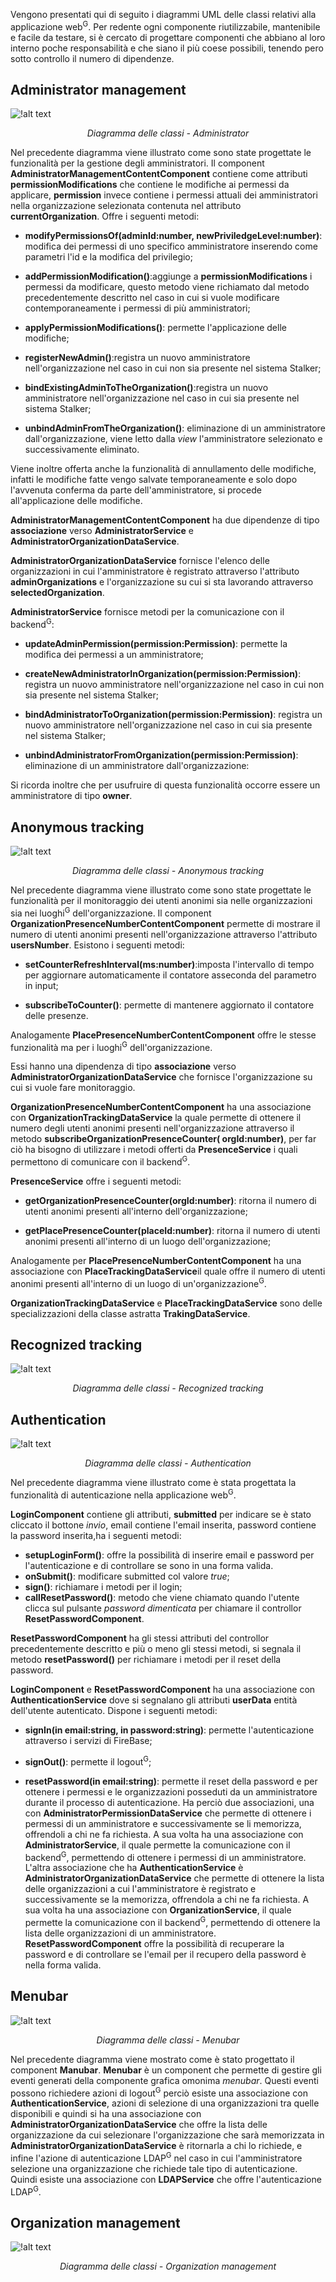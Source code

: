 Vengono presentati qui di seguito i diagrammi UML delle classi relativi alla applicazione web<sup>G</sup>.
Per redente ogni componente riutilizzabile, mantenibile e facile da testare, si è cercato di progettare componenti che abbiano al loro interno poche responsabilità e che siano il più coese possibili, tenendo pero sotto controllo il numero di dipendenze.

## Administrator management
![!alt text](../Immagini/WebApp/administratorManagement.PNG "diagramma delle classi")
<figcaption align=center> <em> Diagramma delle classi - Administrator </em> </figcaption>

Nel precedente diagramma viene illustrato come sono state progettate le funzionalità per la gestione degli amministratori. 
Il component **AdministratorManagementContentComponent**  contiene come attributi **permissionModifications** che contiene le modifiche ai permessi da applicare, **permission** invece contiene i permessi attuali dei amministratori nella organizzazione selezionata contenuta nel attributo **currentOrganization**. 
Offre i seguenti metodi:

-   **modifyPermissionsOf(adminId:number, newPriviledgeLevel:number)**: modifica dei permessi di uno specifico amministratore inserendo come parametri l'id e la modifica del privilegio;

-   **addPermissionModification()**:aggiunge a **permissionModifications** i permessi da modificare, questo metodo viene richiamato dal metodo precedentemente descritto nel caso in cui si vuole modificare contemporaneamente i permessi di più amministratori;

-   **applyPermissionModifications()**: permette l'applicazione delle modifiche;

-   **registerNewAdmin()**:registra un nuovo amministratore nell'organizzazione nel caso in cui non sia presente nel sistema Stalker;

-   **bindExistingAdminToTheOrganization()**:registra un nuovo amministratore nell'organizzazione nel caso in cui sia presente nel sistema Stalker;

-   **unbindAdminFromTheOrganization()**: eliminazione di un amministratore dall'organizzazione, viene letto dalla *view* l'amministratore selezionato e successivamente eliminato.

Viene inoltre offerta anche la funzionalità di annullamento delle modifiche, infatti le modifiche fatte vengo salvate temporaneamente e solo dopo l'avvenuta conferma da parte dell'amministratore, si procede all'applicazione delle modifiche. 

**AdministratorManagementContentComponent** ha due dipendenze di tipo **associazione** verso **AdministratorService** e **AdministratorOrganizationDataService**. 

**AdministratorOrganizationDataService** fornisce l'elenco delle organizzazioni in cui l'amministratore è registrato attraverso l'attributo **adminOrganizations** e l'organizzazione su cui si sta lavorando attraverso **selectedOrganization**. 

**AdministratorService** fornisce metodi per la comunicazione con il backend<sup>G</sup>:

-   **updateAdminPermission(permission:Permission)**: permette la modifica dei permessi a un amministratore;

-   **createNewAdministratorInOrganization(permission:Permission)**: registra un nuovo amministratore nell'organizzazione nel caso in cui non sia presente nel sistema Stalker;

-   **bindAdministratorToOrganization(permission:Permission)**: registra un nuovo amministratore nell'organizzazione nel caso in cui sia presente nel sistema Stalker;

-   **unbindAdministratorFromOrganization(permission:Permission)**: eliminazione di un amministratore dall'organizzazione:

Si ricorda inoltre che per usufruire di questa funzionalità occorre essere un amministratore di tipo **owner**.

## Anonymous tracking

![!alt text](../Immagini/WebApp/anonymousTracking.PNG "diagramma delle classi")
<figcaption align=center> <em> Diagramma delle classi - Anonymous tracking </em> </figcaption>

Nel precedente diagramma viene illustrato come sono state progettate le funzionalità per il monitoraggio dei utenti anonimi sia nelle organizzazioni sia nei luoghi<sup>G</sup> dell'organizzazione.
Il component **OrganizationPresenceNumberContentComponent** permette di mostrare il numero di utenti anonimi presenti nell'organizzazione attraverso l'attributo **usersNumber**. 
Esistono i seguenti metodi:

 -  **setCounterRefreshInterval(ms:number)**:imposta l'intervallo di tempo per aggiornare automaticamente il contatore asseconda del parametro in input;

 -  **subscribeToCounter()**: permette di mantenere aggiornato il contatore delle presenze.

Analogamente **PlacePresenceNumberContentComponent** offre le stesse funzionalità ma per i luoghi<sup>G</sup> dell'organizzazione.

Essi hanno una dipendenza di tipo **associazione** verso **AdministratorOrganizationDataService** che fornisce l'organizzazione su cui si vuole fare monitoraggio. 

**OrganizationPresenceNumberContentComponent** ha una associazione con **OrganizationTrackingDataService** la quale permette di ottenere il numero degli utenti anonimi presenti nell'organizzazione attraverso il metodo **subscribeOrganizationPresenceCounter( orgId:number)**, per far ciò ha bisogno di utilizzare i metodi offerti da **PresenceService** i quali permettono di comunicare con il backend<sup>G</sup>.

**PresenceService** offre i seguenti metodi:

-   **getOrganizationPresenceCounter(orgId:number)**: ritorna il numero di utenti anonimi presenti all'interno dell'organizzazione;

-   **getPlacePresenceCounter(placeId:number)**: ritorna il numero di utenti anonimi presenti all'interno di un luogo dell'organizzazione;

Analogamente per **PlacePresenceNumberContentComponent** ha una associazione con **PlaceTrackingDataService**il quale offre il numero di utenti anonimi presenti all'interno di un luogo di un'organizzazione<sup>G</sup>.

**OrganizationTrackingDataService** e **PlaceTrackingDataService** sono delle specializzazioni della  classe astratta **TrakingDataService**.

## Recognized tracking 
![!alt text](../Immagini/WebApp/authenticatedAccessesUserLDAP.PNG "diagramma delle classi")
<figcaption align=center> <em> Diagramma delle classi - Recognized tracking </em> </figcaption>

## Authentication
![!alt text](../Immagini/WebApp/authentication.PNG "diagramma delle classi")
<figcaption align=center> <em> Diagramma delle classi - Authentication </em> </figcaption>

Nel precedente diagramma viene illustrato come è stata progettata la funzionalità di autenticazione nella applicazione web<sup>G</sup>. 

**LoginComponent** contiene gli attributi, **submitted** per indicare se è stato cliccato il bottone *invio*, email contiene l'email inserita, password contiene la password inserita,ha i seguenti metodi:

-   **setupLoginForm()**: offre la possibilità di inserire email e password per l'autenticazione e di controllare se sono in una forma valida. 
-   **onSubmit()**: modificare submitted col valore *true*;
-   **sign()**: richiamare i metodi per il login;
-   **callResetPassword()**: metodo che viene chiamato quando l'utente clicca sul pulsante *password dimenticata* per chiamare il controllor **ResetPasswordComponent**.

**ResetPasswordComponent** ha gli stessi attributi del controllor precedentemente descritto e più o meno gli stessi metodi, si segnala il metodo **resetPassword()** per richiamare i metodi per il reset della password.

**LoginComponent** e **ResetPasswordComponent** ha una associazione con **AuthenticationService** dove si segnalano gli attributi **userData** entità dell'utente autenticato. Dispone i seguenti metodi:
 
-   **signIn(in email:string, in password:string)**: permette l'autenticazione attraverso i servizi di FireBase;

-   **signOut()**: permette il logout<sup>G</sup>; 

-   **resetPassword(in email:string)**: permette il reset della password e per ottenere i permessi e le organizzazioni posseduti da un amministratore durante il processo di autenticazione. Ha perciò due associazioni, una con **AdministratorPermissionDataService** che permette di ottenere i permessi di un amministratore e successivamente se li memorizza, offrendoli a chi ne fa richiesta. A sua volta ha una associazione con **AdministratorService**, il quale permette la comunicazione con il backend<sup>G</sup>, permettendo di ottenere i permessi di un amministratore. L'altra associazione che ha **AuthenticationService** è **AdministratorOrganizationDataService** che permette di ottenere la lista delle organizzazioni a cui l'amministratore è registrato e successivamente se la memorizza, offrendola a chi ne fa richiesta. A sua volta ha una associazione con **OrganizationService**, il quale permette la comunicazione con il backend<sup>G</sup>, permettendo di ottenere la lista delle organizzazioni di un amministratore.  **ResetPasswordComponent** offre la possibilità di recuperare la password e di controllare se l'email per il recupero della password è nella forma valida.

## Menubar
![!alt text](../Immagini/WebApp/menubar.PNG "diagramma delle classi")
<figcaption align=center> <em> Diagramma delle classi - Menubar </em> </figcaption>

Nel precedente diagramma viene mostrato come è stato progettato il component **Manubar**. **Menubar** è un component che permette di gestire gli eventi generati della componente grafica omonima *menubar*. Questi eventi possono richiedere azioni di logout<sup>G</sup> perciò esiste una associazione con **AuthenticationService**, azioni di selezione di una organizzazioni tra quelle disponibili e quindi si ha una associazione con **AdministratorOrganizationDataService** che offre la lista delle organizzazione da cui selezionare l'organizzazione che sarà memorizzata in **AdministratorOrganizationDataService** è ritornarla a chi lo richiede, e infine l'azione di autenticazione LDAP<sup>G</sup> nel caso in cui l'amministratore selezione una organizzazione che richiede tale tipo di autenticazione. Quindi esiste una associazione con **LDAPService** che offre l'autenticazione LDAP<sup>G</sup>.

## Organization management

![!alt text](../Immagini/WebApp/OrgManagement.PNG "diagramma delle classi")
<figcaption align=center> <em> Diagramma delle classi - Organization management </em> </figcaption>